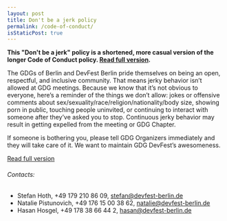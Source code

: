```yaml
---
layout: post
title: Don't be a jerk policy
permalink: /code-of-conduct/
isStaticPost: true
---
```


__This "Don't be a jerk" policy is a shortened, more casual version of the longer Code of Conduct policy. [Read full version](https://github.com/devfest-berlin/code-of-conduct/blob/master/code_of_conduct.md).__


The GDGs of Berlin and DevFest Berlin pride themselves on being an open, respectful, and inclusive community. That means jerky behavior isn’t allowed at GDG meetings. Because we know that it’s not obvious to everyone, here’s a reminder of the things we don’t allow: jokes or offensive comments about sex/sexuality/race/religion/nationality/body size, showing porn in public, touching people uninvited, or continuing to interact with someone after they’ve asked you to stop. Continuous jerky behavior may result in getting expelled from the meeting or GDG Chapter.

If someone is bothering you, please tell GDG Organizers immediately and they will take care of it. We want to maintain GDG DevFest’s awesomeness.

[Read full version](https://github.com/devfest-berlin/code-of-conduct/blob/master/code_of_conduct.md)


###### Contacts:

- Stefan Hoth, +49 179 210 86 09, [stefan@devfest-berlin.de](mailto:stefan@devfest-berlin.de)
- Natalie Pistunovich, +49 176 15 00 38 62, [natalie@devfest-berlin.de](mailto:natalie@devfest-berlin.de)
- Hasan Hosgel, +49 178 38 66 44 2, [hasan@devfest-berlin.de](mailto:hasan@devfest-berlin.de)

<img class="img-responsive feature-image" src="{{ site.baseurl }}/img/posts/cod.jpg" style="display:none">
